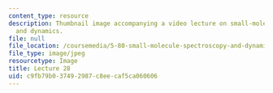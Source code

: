 ```yaml
---
content_type: resource
description: Thumbnail image accompanying a video lecture on small-molecule spectroscopy
  and dynamics.
file: null
file_location: /coursemedia/5-80-small-molecule-spectroscopy-and-dynamics-fall-2008/c9fb79b037492987c8eecaf5ca060606_mit5_80f08lec28_th.jpg
file_type: image/jpeg
resourcetype: Image
title: Lecture 28
uid: c9fb79b0-3749-2987-c8ee-caf5ca060606
---
```

